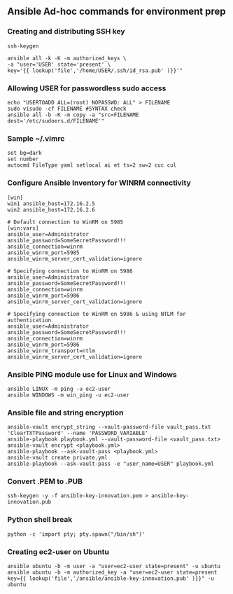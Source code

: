## Ansible Ad-hoc commands for environment prep

### Creating and distributing SSH key
```
ssh-keygen

ansible all -k -K -m authorized_keys \
-a "user='USER' state='present' \
key='{{ lookup('file','/home/USER/.ssh/id_rsa.pub' )}}'"
```
### Allowing USER for passwordless sudo access
```
echo "USERTOADD ALL=(root) NOPASSWD: ALL" > FILENAME
sudo visudo -cf FILENAME #SYNTAX check
ansible all -b -K -m copy -a "src=FILENAME dest='/etc/sudoers.d/FILENAME'"
```
### Sample ~/.vimrc
```
set bg=dark
set number
autocmd FileType yaml setlocal ai et ts=2 sw=2 cuc cul
```
### Configure Ansible Inventory for WINRM connectivity
```
[win]
win1 ansible_host=172.16.2.5 
win2 ansible_host=172.16.2.6

# Default connection to WinRM on 5985
[win:vars]
ansible_user=Administrator
ansible_password=SomeSecretPassword!!!
ansible_connection=winrm
ansible_winrm_port=5985
ansible_winrm_server_cert_validation=ignore

# Specifying connection to WinRM on 5986
ansible_user=Administrator
ansible_password=SomeSecretPassword!!!
ansible_connection=winrm
ansible_winrm_port=5986
ansible_winrm_server_cert_validation=ignore

# Specifying connection to WinRM on 5986 & using NTLM for authentication
ansible_user=Administrator
ansible_password=SomeSecretPassword!!!
ansible_connection=winrm
ansible_winrm_port=5986
ansible_winrm_transport=ntlm
ansible_winrm_server_cert_validation=ignore
```
### Ansible PING module use for Linux and Windows
```
ansible LINUX -m ping -u ec2-user
ansible WINDOWS -m win_ping -u ec2-user
```
### Ansible file and string encryption
```
ansible-vault encrypt_string --vault-password-file vault_pass.txt 'ClearTXTPassword' --name 'PASSWORD_VARIABLE'
ansible-playbook playbook.yml --vault-password-file <vault_pass.txt>
ansible-vault encrypt <playbook.yml>
ansible-playbook --ask-vault-pass <playbook.yml>
ansible-vault create private.yml
ansible-playbook --ask-vault-pass -e "user_name=USER" playbook.yml
```
### Convert .PEM to .PUB
```
ssh-keygen -y -f ansible-key-innovation.pem > ansible-key-innovation.pub
```
### Python shell break
```
python -c 'import pty; pty.spawn("/bin/sh")'
```
### Creating ec2-user on Ubuntu
```
ansible ubuntu -b -m user -a "user=ec2-user state=present" -u ubuntu
ansible ubuntu -b -m authorized_key -a "user=ec2-user state=present key={{ lookup('file','/ansible/ansible-key-innovation.pub' )}}" -u ubuntu
```




